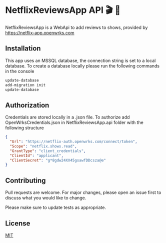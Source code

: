 # NetflixReviewsApp API :clapper: :speech_balloon:

NetflixReviewsApp is a WebApi to add reviews to shows, provided by 
https://netflix-app.openwrks.com

## Installation

This app uses an MSSQL database, the connection string is set to a local database. To create a database locally please run the following commands in the console

```cmd
update-database
add-migration init
update-database
```

## Authorization
Credentials are stored locally in a .json file. To authorize add OpenWrksCredentials.json in NetflixReviewsApp.api folder with the following structure
```JSON
{
  "Url": "https://netflix-auth.openwrks.com/connect/token",
  "Scope": "netflix.shows.read",
  "GrantType": "client_credentials",
  "ClientId": "applicant",
  "ClientSecret": "g*8gdw24XX45gsawfDDcsza@e"
}
```

## Contributing
Pull requests are welcome. For major changes, please open an issue first to discuss what you would like to change.

Please make sure to update tests as appropriate.

## License
[MIT](https://choosealicense.com/licenses/mit/)